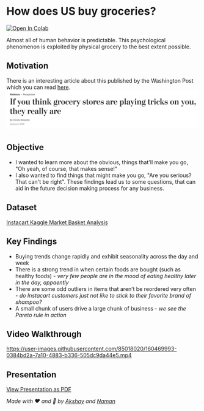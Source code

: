 # How does US buy groceries? 

[![Open In Colab](https://colab.research.google.com/assets/colab-badge.svg)](https://githubtocolab.com/namanarora97/Instacart-Deep-Dive/blob/main/instacart-deep-dive-analysis.ipynb)

Almost all of human behavior is predictable. This psychological phenomenon is exploited by physical grocery to the best extent possible.  

## Motivation
There is an interesting article about this published by the Washington Post which you can read [here](https://www.washingtonpost.com/lifestyle/wellness/if-you-think-grocery-stores-are-playing-tricks-on-you-they-really-are/2018/01/05/4c49450a-deb2-11e7-8679-a9728984779c_story.html).  
![washington-post-article](assets/wpost.png)

## Objective

* I wanted to learn more about the obvious, things that'll make you go, "Oh yeah, of course, that makes sense!"
* I also wanted to find things that might make you go, "Are you serious? That can't be right". These findings lead us to some questions, that can aid in the future decision making process for any business.

## Dataset

[Instacart Kaggle Market Basket Analysis](https://www.kaggle.com/c/instacart-market-basket-analysis/data)

## Key Findings

* Buying trends change rapidly and exhibit seasonality across the day and week
* There is a strong trend in when certain foods are bought (such as healthy foods) - *very few people are in the mood of eating healthy later in the day, appaently*
* There are some odd outliers in items that aren’t be reordered very often - *do Instacart customers just not like to stick to their favorite brand of shampoo?*
* A small chunk of users drive a large chunk of business - *we see the Pareto rule in action*


## Video Walkthrough
https://user-images.githubusercontent.com/85018020/160469993-0384bd2a-7a10-4883-b336-505dc9da44e5.mp4

## Presentation
[View Presentation as PDF](https://github.com/namanarora97/Instacart-Deep-Dive/files/8365595/findings.pdf)


*Made with ❤ and 🦙 by [Akshay](https://github.com/akshaybahadur21) and [Naman](https://github.com/namanarora97)*





